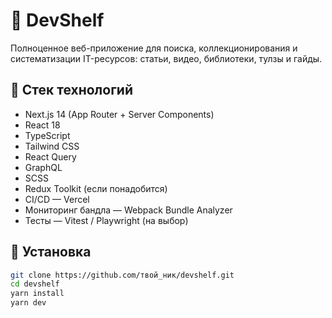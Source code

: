 # 🧠 DevShelf

Полноценное веб-приложение для поиска, коллекционирования и систематизации IT-ресурсов: статьи, видео, библиотеки, тулзы и гайды.

## 🚀 Стек технологий

- Next.js 14 (App Router + Server Components)
- React 18
- TypeScript
- Tailwind CSS
- React Query
- GraphQL
- SCSS
- Redux Toolkit (если понадобится)
- CI/CD — Vercel
- Мониторинг бандла — Webpack Bundle Analyzer
- Тесты — Vitest / Playwright (на выбор)

## 🔧 Установка

```bash
git clone https://github.com/твой_ник/devshelf.git
cd devshelf
yarn install
yarn dev